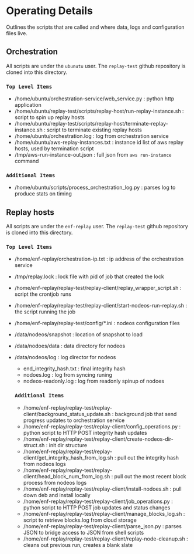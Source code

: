 # Operating Details

Outlines the scripts that are called and where data, logs and configuration files live.

## Orchestration

All scripts are under the `ubunutu` user. The `replay-test` github repository is cloned into this directory.
### `Top Level Items`
- /home/ubuntu/orchestration-service/web_service.py : python http application
- /home/ubuntu/replay-test/scripts/replay-host/run-replay-instance.sh : script to spin up replay hosts
- /home/ubuntu/replay-test/scripts/replay-host/terminate-replay-instance.sh : script to terminate existing replay hosts
- /home/ubuntu/orchestration.log : log from orchestration service
- /home/ubuntu/aws-replay-instances.txt : instance id list of aws replay hosts, used by termination script
- /tmp/aws-run-instance-out.json : full json from `aws run-instance` command

### `Additional Items`
- /home/ubuntu/scripts/process_orchestration_log.py : parses log to produce stats on timing

## Replay hosts

All scripts are under the `enf-replay` user. The `replay-test` github repository is cloned into this directory.

### `Top Level Items`
- /home/enf-replay/orchestration-ip.txt : ip address of the orchestration service
- /tmp/replay.lock : lock file with pid of job that created the lock
- /home/enf-replay/replay-test/replay-client/replay_wrapper_script.sh : script the crontjob runs
- /home/enf-replay/replay-test/replay-client/start-nodeos-run-replay.sh : the script running the job
- /home/enf-replay/replay-test/config/*.ini : nodeos configuration files
- /data/nodeos/snapshot : location of snapshot to load
- /data/nodoes/data : data directory for nodeos
- /data/nodeos/log : log director for nodeos
  - end_integrity_hash.txt : final integrity hash
  - nodoes.log : log from syncing runing
  - nodeos-readonly.log : log from readonly spinup of nodoes

  ### `Additional Items`
  - /home/enf-replay/replay-test/replay-client/background_status_update.sh : background job that send progress updates to orchestration service
  - /home/enf-replay/replay-test/replay-client/config_operations.py : python script to HTTP POST integrity hash updates
  - /home/enf-replay/replay-test/replay-client/create-nodeos-dir-struct.sh : init dir structure
  - /home/enf-replay/replay-test/replay-client/get_integrity_hash_from_log.sh : pull out the integrity hash from nodeos logs
  - /home/enf-replay/replay-test/replay-client/head_block_num_from_log.sh : pull out the most recent block process from nodeos logs
  - /home/enf-replay/replay-test/replay-client/install-nodoes.sh : pull down deb and install locally
  - /home/enf-replay/replay-test/replay-client/job_operations.py : python script to HTTP POST job updates and status changes
  - /home/enf-replay/replay-test/replay-client/manage_blocks_log.sh : script to retrieve blocks.log from cloud storage
  - /home/enf-replay/replay-test/replay-client/parse_json.py : parses JSON to bridge access to JSON from shell scripts
  - /home/enf-replay/replay-test/replay-client/replay-node-cleanup.sh : cleans out previous run, creates a blank slate
